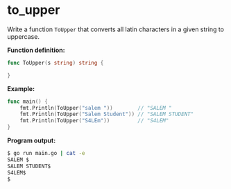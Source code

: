 # to_upper


Write a function `ToUpper` that converts all latin characters in a given string to uppercase.

**Function definition:**

```go
func ToUpper(s string) string {

}
```

**Example:**

```go
func main() {
    fmt.Println(ToUpper("salem "))        // "SALEM "
    fmt.Println(ToUpper("Salem Student")) // "SALEM STUDENT"
    fmt.Println(ToUpper("S4LEm"))         // "S4LEM"
}
```

**Program output:**

```sh
$ go run main.go | cat -e
SALEM $
SALEM STUDENT$
S4LEM$
$
```
